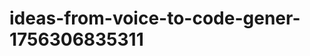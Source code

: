 # ideas-from-voice-to-code-gener-1756306835311
```json [ { "title": "Voice-Driven API Builder", "description": "أداة تسمح للمستخدمين بإنشاء واجهات برمجة التطبيقات (APIs) باستخدام الأوامر الصوتية، مما يسهل على المطورين إنشاء خدماتهم بسرعة.", "mvp_plan": "استخدام مكتبة تحويل الصوت إلى نص لإنشاء واجهة بسيطة. تطوير نموذج أولي يمكنه التعرف على الأوامر الأساسية لإنشاء نقاط النهاية، ثم اختبارها مع ...
